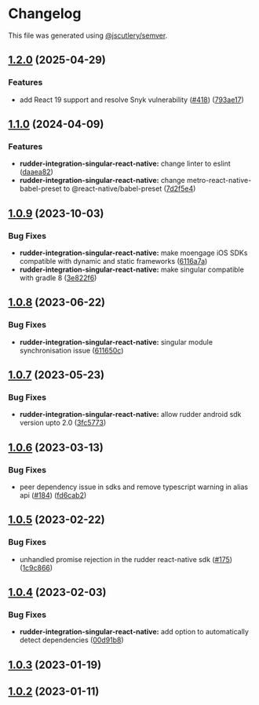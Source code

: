 # Changelog

This file was generated using [@jscutlery/semver](https://github.com/jscutlery/semver).

## [1.2.0](https://github.com/rudderlabs/rudder-sdk-react-native/compare/rudder-integration-singular-react-native@1.1.0...rudder-integration-singular-react-native@1.2.0) (2025-04-29)


### Features

* add React 19 support and resolve Snyk vulnerability ([#418](https://github.com/rudderlabs/rudder-sdk-react-native/issues/418)) ([793ae17](https://github.com/rudderlabs/rudder-sdk-react-native/commit/793ae17076d8f69404877eec07fea1b49c3ce304))

## [1.1.0](https://github.com/rudderlabs/rudder-sdk-react-native/compare/rudder-integration-singular-react-native@1.0.9...rudder-integration-singular-react-native@1.1.0) (2024-04-09)


### Features

* **rudder-integration-singular-react-native:** change linter to eslint ([daaea82](https://github.com/rudderlabs/rudder-sdk-react-native/commit/daaea823ae956591c40d3d962f2e00fcfdbec1c1))
* **rudder-integration-singular-react-native:** change metro-react-native-babel-preset to @react-native/babel-preset ([7d2f5e4](https://github.com/rudderlabs/rudder-sdk-react-native/commit/7d2f5e479b6eb099cd0f2fe70d35a93d99b39788))

## [1.0.9](https://github.com/rudderlabs/rudder-sdk-react-native/compare/rudder-integration-singular-react-native@1.0.8...rudder-integration-singular-react-native@1.0.9) (2023-10-03)


### Bug Fixes

* **rudder-integration-singular-react-native:** make moengage iOS SDKs compatible with dynamic and static frameworks ([6116a7a](https://github.com/rudderlabs/rudder-sdk-react-native/commit/6116a7a7396c40052069f6c7ff6e02e24c604d94))
* **rudder-integration-singular-react-native:** make singular compatible with gradle 8 ([3e822f6](https://github.com/rudderlabs/rudder-sdk-react-native/commit/3e822f6526a583ff50bb232454b262eba581fbe4))

## [1.0.8](https://github.com/rudderlabs/rudder-sdk-react-native/compare/rudder-integration-singular-react-native@1.0.7...rudder-integration-singular-react-native@1.0.8) (2023-06-22)


### Bug Fixes

* **rudder-integration-singular-react-native:** singular module synchronisation issue ([611650c](https://github.com/rudderlabs/rudder-sdk-react-native/commit/611650ceb19448ec4e567909bbfbdd0338e7d27f))

## [1.0.7](https://github.com/rudderlabs/rudder-sdk-react-native/compare/rudder-integration-singular-react-native@1.0.6...rudder-integration-singular-react-native@1.0.7) (2023-05-23)


### Bug Fixes

* **rudder-integration-singular-react-native:** allow rudder android sdk version upto 2.0 ([3fc5773](https://github.com/rudderlabs/rudder-sdk-react-native/commit/3fc57738227708c84dae9cd032d0d0f8abba6ae8))

## [1.0.6](https://github.com/rudderlabs/rudder-sdk-react-native/compare/rudder-integration-singular-react-native@1.0.5...rudder-integration-singular-react-native@1.0.6) (2023-03-13)


### Bug Fixes

* peer dependency issue in sdks and remove typescript warning in alias api ([#184](https://github.com/rudderlabs/rudder-sdk-react-native/issues/184)) ([fd6cab2](https://github.com/rudderlabs/rudder-sdk-react-native/commit/fd6cab262d1cba21dfd7129caa1a53d614cb7783))

## [1.0.5](https://github.com/rudderlabs/rudder-sdk-react-native/compare/rudder-integration-singular-react-native@1.0.4...rudder-integration-singular-react-native@1.0.5) (2023-02-22)


### Bug Fixes

* unhandled promise rejection in the rudder react-native sdk ([#175](https://github.com/rudderlabs/rudder-sdk-react-native/issues/175)) ([1c9c866](https://github.com/rudderlabs/rudder-sdk-react-native/commit/1c9c866dfd59ef751075ccbcbece36efd891d50b))

## [1.0.4](https://github.com/rudderlabs/rudder-sdk-react-native/compare/rudder-integration-singular-react-native@1.0.3...rudder-integration-singular-react-native@1.0.4) (2023-02-03)


### Bug Fixes

* **rudder-integration-singular-react-native:** add option to automatically detect dependencies ([00d91b8](https://github.com/rudderlabs/rudder-sdk-react-native/commit/00d91b8767399f69414b382b924bc8257a0ec8bc))

## [1.0.3](https://github.com/rudderlabs/rudder-sdk-react-native/compare/rudder-integration-singular-react-native@1.0.2...rudder-integration-singular-react-native@1.0.3) (2023-01-19)

## [1.0.2](https://github.com/rudderlabs/rudder-sdk-react-native/compare/rudder-integration-singular-react-native-1.0.1...rudder-integration-singular-react-native-1.0.2) (2023-01-11)
